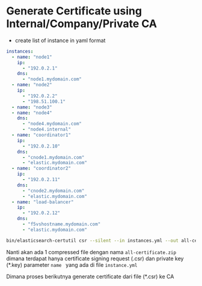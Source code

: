 # Generate Certificate using Internal/Company/Private CA

* create list of instance in yaml format
```yml
instances:
  - name: "node1" 
    ip: 
      - "192.0.2.1"
    dns: 
      - "node1.mydomain.com"
  - name: "node2"
    ip:
      - "192.0.2.2"
      - "198.51.100.1"
  - name: "node3"
  - name: "node4"
    dns:
      - "node4.mydomain.com"
      - "node4.internal"
  - name: "coordinator1"
    ip: 
      - "192.0.2.10"
    dns: 
      - "cnode1.mydomain.com"
      - "elastic.mydomain.com"
  - name: "coordinator2"
    ip: 
      - "192.0.2.11"
    dns: 
      - "cnode2.mydomain.com"
      - "elastic.mydomain.com"
  - name: "load-balancer"
    ip: 
      - "192.0.2.12"
    dns: 
      - "f5vshostname.mydomain.com"
      - "elastic.mydomain.com"

```

```bash
bin/elasticsearch-certutil csr --silent --in instances.yml --out all-certificate.zip --pass testpassword --keep-ca-key

```
Nanti akan ada 1 compressed file dengan nama `all-certificate.zip` dimana terdapat hanya certificate signing request (.csr) dan private key (*.key) parameter `name ` yang ada di file `instance.yml`

Dimana proses berikutnya generate certificate dari file (*.csr) ke CA



